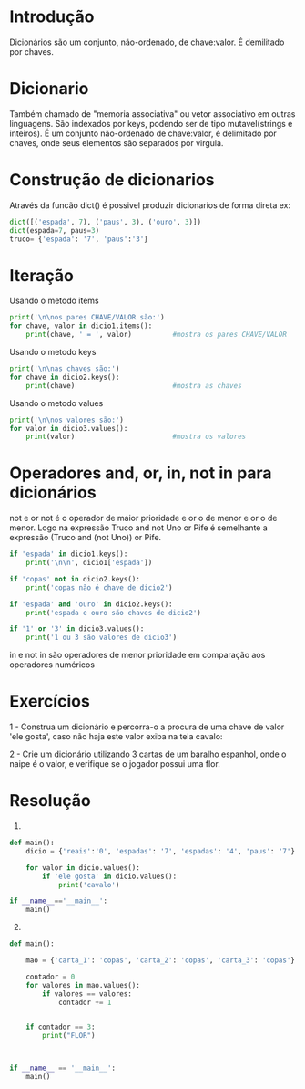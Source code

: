 # Introdução 
Dicionários são um conjunto, não-ordenado, de chave:valor. É demilitado por chaves.

# Dicionario 
Também chamado de "memoria associativa" ou vetor associativo em outras linguagens. São indexados por keys, podendo ser de tipo mutavel(strings e inteiros). É um conjunto não-ordenado de chave:valor, é delimitado por chaves, onde seus elementos são separados por virgula.

# Construção de dicionarios 
Através da funcão dict() é possivel produzir dicionarios de forma direta 
ex: 
~~~~~python
dict([('espada', 7), ('paus', 3), ('ouro', 3)]) 
dict(espada=7, paus=3) 
truco= {'espada': '7', 'paus':'3'}
~~~~~
# Iteração 
Usando o metodo items
~~~~~python
print('\n\nos pares CHAVE/VALOR são:')
for chave, valor in dicio1.items():	
	print(chave, ' = ', valor)			#mostra os pares CHAVE/VALOR
~~~~~
Usando o metodo keys
~~~~~python
print('\n\nas chaves são:')
for chave in dicio2.keys():
	print(chave)						#mostra as chaves
~~~~~~
Usando o metodo values
~~~~~python
print('\n\nos valores são:')
for valor in dicio3.values():								
	print(valor)						#mostra os valores
~~~~~~
# Operadores and, or, in, not in para dicionários 
not e or not é o operador de maior prioridade e or o de menor e or o de menor. Logo na expressão Truco and not Uno or Pife é semelhante a expressão (Truco and (not Uno)) or Pife.

~~~~~python
if 'espada' in dicio1.keys():							
	print('\n\n', dicio1['espada'])						

if 'copas' not in dicio2.keys():
	print('copas não é chave de dicio2')

if 'espada' and 'ouro' in dicio2.keys():				
	print('espada e ouro são chaves de dicio2')			

if '1' or '3' in dicio3.values():
	print('1 ou 3 são valores de dicio3')				
~~~~~~

in e not in são operadores de menor prioridade em comparação aos operadores numéricos

# Exercícios
1 - Construa um dicionário e percorra-o a procura de uma chave de valor 'ele gosta', caso não haja este valor exiba na tela cavalo:

2 - Crie um dicionário utilizando 3 cartas de um baralho espanhol, onde o naipe é o valor, e verifique se o jogador possui uma flor.  

# Resolução

1.
~~~~~python
def main():
	dicio = {'reais':'0', 'espadas': '7', 'espadas': '4', 'paus': '7'}

	for valor in dicio.values():
		if 'ele gosta' in dicio.values():
			print('cavalo')

if __name__=='__main__':
	main()
~~~~~

2.  
~~~~~python
def main():

	mao = {'carta_1': 'copas', 'carta_2': 'copas', 'carta_3': 'copas'}

	contador = 0
	for valores in mao.values():
		if valores == valores:
			contador += 1  
	

	if contador == 3:
		print("FLOR")



if __name__ == '__main__':
	main()
~~~~~

